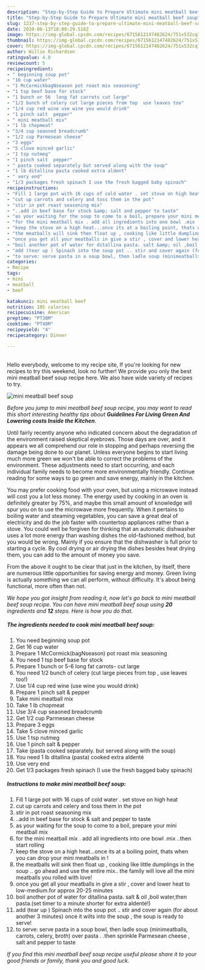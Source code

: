 ```yaml
---
description: "Step-by-Step Guide to Prepare Ultimate mini meatball beef soup"
title: "Step-by-Step Guide to Prepare Ultimate mini meatball beef soup"
slug: 1237-step-by-step-guide-to-prepare-ultimate-mini-meatball-beef-soup
date: 2020-06-13T18:09:29.516Z
image: https://img-global.cpcdn.com/recipes/6715612147482624/751x532cq70/mini-meatball-beef-soup-recipe-main-photo.jpg
thumbnail: https://img-global.cpcdn.com/recipes/6715612147482624/751x532cq70/mini-meatball-beef-soup-recipe-main-photo.jpg
cover: https://img-global.cpcdn.com/recipes/6715612147482624/751x532cq70/mini-meatball-beef-soup-recipe-main-photo.jpg
author: Willie Richardson
ratingvalue: 4.8
reviewcount: 5
recipeingredient:
- " beginning soup pot"
- "16 cup water"
- "1 McCormickbagNseason pot roast mix seasoning"
- "1 tsp beef base for stock"
- "1 bunch or 56  long fat carrots cut large"
- "1/2 bunch of celery cut large pieces from top  use leaves too"
- "1/4 cup red wine use wine you would drink"
- "1 pinch salt  pepper"
- " mini meatball mix"
- "1 lb chopmeat"
- "3/4 cup seaoned breadcrumb"
- "1/2 cup Parmesean cheese"
- "3 eggs"
- "5 clove minced garlic"
- "1 tsp nutmeg"
- "1 pinch salt  pepper"
- " pasta cooked separately but served along with the soup"
- "1 lb ditallina pasta cooked extra aldent"
- " very end"
- "1/3 packages fresh spinach I use the fresh bagged baby spinach"
recipeinstructions:
- "Fill 1 large pot with 16 cups of cold water . set stove on high heat"
- "cut up carrots and celery and toss them in the pot"
- "stir in pot roast seasoning mix"
- "..add in beef base for stock &amp; salt and pepper to taste"
- "as your waiting for the soup to come to a boil, prepare your mini meatball mix"
- "for the mini meatball mix . add all ingredients into one bowl .mix ..then start rolling"
- "keep the stove on a high heat...once its at a boiling point, thats when you can drop your mini meatballs in !"
- "the meatballs will sink then float up , cooking like little dumplings in the soup .. go ahead and use the entire mix.. the family will love all the mini meatballs you rolled with love!"
- "once you get all your meatballs in give a stir , cover and lower heat to low-medium.for approx 20-25 minutes"
- "boil another pot of water for ditallina pasta. salt &amp; oil ,boil water,then pasta.(set timer to a minute shorter for extra aldenté!)"
- "add (tear up ) Spinach into the soup pot .. stir and cover again (for about another 3 minutes) once it wilts into the soup , the soup is ready to serve!"
- "to serve: serve pasta in a soup bowl, then ladle soup (minimeatballs, carrots, celery, broth) over pasta . .then sprinkle Parmesean cheese , salt and pepper to taste"
categories:
- Recipe
tags:
- mini
- meatball
- beef

katakunci: mini meatball beef 
nutrition: 105 calories
recipecuisine: American
preptime: "PT30M"
cooktime: "PT40M"
recipeyield: "4"
recipecategory: Dinner

---
```

<br>
Hello everybody, welcome to my recipe site, If you're looking for new recipes to try this weekend, look no further! We provide you only the best mini meatball beef soup recipe here. We also have wide variety of recipes to try.
<br>


![mini meatball beef soup](https://img-global.cpcdn.com/recipes/6715612147482624/751x532cq70/mini-meatball-beef-soup-recipe-main-photo.jpg)

<i>Before you jump to mini meatball beef soup recipe, you may want to read this short interesting healthy tips about 
<strong>Guidelines For Living Green And Lowering costs Inside the Kitchen</strong>.</i>
</br>

Until fairly recently anyone who indicated concern about the degradation of the environment raised skeptical eyebrows. Those days are over, and it appears we all comprehend our role in stopping and perhaps reversing the damage being done to our planet. Unless everyone begins to start living much more green we won't be able to correct the problems of the environment. These adjustments need to start occurring, and each individual family needs to become more environmentally friendly. Continue reading for some ways to go green and save energy, mainly in the kitchen.

You may prefer cooking food with your oven, but using a microwave instead will cost you a lot less money. The energy used by cooking in an oven is definitely greater by 75%, and maybe this small amount of knowledge will spur you on to use the microwave more frequently. When it pertains to boiling water and steaming vegetables, you can save a great deal of electricity and do the job faster with countertop appliances rather than a stove. You could well be forgiven for thinking that an automatic dishwasher uses a lot more energy than washing dishes the old-fashioned method, but you would be wrong. Mainly if you ensure that the dishwasher is full prior to starting a cycle. By cool drying or air drying the dishes besides heat drying them, you can add to the amount of money you save.

From the above it ought to be clear that just in the kitchen, by itself, there are numerous little opportunities for saving energy and money. Green living is actually something we can all perform, without difficulty. It's about being functional, more often than not.


<i>We hope you got insight from reading it, now let's go back to mini meatball beef soup recipe. You can have mini meatball beef soup using <strong>20</strong> ingredients and <strong>12</strong> steps. Here is how you do that.
</i>

##### The ingredients needed to cook mini meatball beef soup:

1. You need  beginning soup pot
1. Get 16 cup water
1. Prepare 1 McCormick(bagNseason) pot roast mix seasoning
1. You need 1 tsp beef base for stock
1. Prepare 1 bunch or 5-6  long fat carrots- cut large
1. You need 1/2 bunch of celery (cut large pieces from top , use leaves too!)
1. Use 1/4 cup red wine (use wine you would drink)
1. Prepare 1 pinch salt &amp; pepper
1. Take  mini meatball mix
1. Take 1 lb chopmeat
1. Use 3/4 cup seaoned breadcrumb
1. Get 1/2 cup Parmesean cheese
1. Prepare 3 eggs
1. Take 5 clove minced garlic
1. Use 1 tsp nutmeg
1. Use 1 pinch salt &amp; pepper
1. Take  (pasta cooked separately. but served along with the soup)
1. You need 1 lb ditallina (pasta) cooked extra aldenté
1. Use  very end
1. Get 1/3 packages fresh spinach (I use the fresh bagged baby spinach)


##### Instructions to make mini meatball beef soup:

1. Fill 1 large pot with 16 cups of cold water . set stove on high heat
1. cut up carrots and celery and toss them in the pot
1. stir in pot roast seasoning mix
1. ..add in beef base for stock &amp; salt and pepper to taste
1. as your waiting for the soup to come to a boil, prepare your mini meatball mix
1. for the mini meatball mix . add all ingredients into one bowl .mix ..then start rolling
1. keep the stove on a high heat...once its at a boiling point, thats when you can drop your mini meatballs in !
1. the meatballs will sink then float up , cooking like little dumplings in the soup .. go ahead and use the entire mix.. the family will love all the mini meatballs you rolled with love!
1. once you get all your meatballs in give a stir , cover and lower heat to low-medium.for approx 20-25 minutes
1. boil another pot of water for ditallina pasta. salt &amp; oil ,boil water,then pasta.(set timer to a minute shorter for extra aldenté!)
1. add (tear up ) Spinach into the soup pot .. stir and cover again (for about another 3 minutes) once it wilts into the soup , the soup is ready to serve!
1. to serve: serve pasta in a soup bowl, then ladle soup (minimeatballs, carrots, celery, broth) over pasta . .then sprinkle Parmesean cheese , salt and pepper to taste


<i>If you find this mini meatball beef soup recipe useful please share it to your good friends or family, thank you and good luck.</i>
